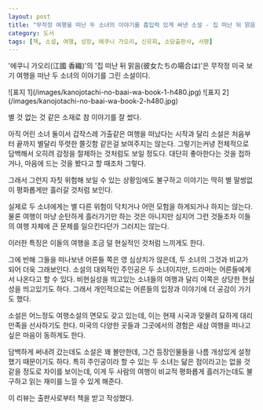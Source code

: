 ```yaml
---
layout: post
title: "무작정 여행을 떠난 두 소녀의 이야기를 흡입력 있게 써낸 소설 - 집 떠난 뒤 맑음"
category: 도서
tags: [책, 소설, 여행, 성장, 에쿠니 가오리, 신유희, 소담출판사, 서평]
---
```


'에쿠니 가오리(江國 香織)'의
'집 떠난 뒤 맑음(彼女たちの場合は)'은
무작정 미국 보기 여행을 떠난 두 소녀의 이야기를 그린 소설이다.

<p class="center" markdown="1">
![표지 1](/images/kanojotachi-no-baai-wa-book-1-h480.jpg)
![표지 2](/images/kanojotachi-no-baai-wa-book-2-h480.jpg)
</p>

별 것 없는 것 같은 소재로 참 이야기를 잘 썼다.

아직 어린 소녀 둘이서 갑작스레 가출같은 여행을 떠났다는 시작과 달리
소설은 처음부터 끝까지 별달리 뚜렷한 쫄깃함 같은걸 보여주지는 않는다.
그렇기는커녕 전체적으로 담백해서 오히려 감정을 절제하는 것처럼도 보일 정도다.
대단히 좋아한다는 것을 접하거나, 마음에 드는 것을 봤다고 할 때조차 그렇다.

그래서 그런지 자칫 위험해 보일 수 있는 상황임에도 불구하고
이야기는 딱히 별 말썽없이 평화롭게만 흘러갈 것처럼 보인다.

실제로 두 소녀에게는 별 다른 위험이 닥치거나 어떤 모험을 하게되거나 하지는 않는다.
물론 여행이 마냥 순탄하게 흘러가기만 하는 것은 아니지만
심지어 그런 것들조차 이들의 여행 자체에 큰 문제를 일으킨다던가 그러지는 않는다.

이러한 특징은 이들의 여행을 조금 덜 현실적인 것처럼 느끼게도 한다.

그에 반해 그들을 떠나보낸 어른들 쪽은 영 심상치가 않은데,
두 소녀의 그것과 비교가 되어 더욱 그래보인다.
소설의 대외적인 주인공은 두 소녀이지만,
드라마는 어른들에게서 나온다고 할 수 있다.
비현실성을 띄고있는 소녀들의 여행과 달리 이쪽은 상당한 현실성을 띄고있기도 하다.
그래서 개인적으로는 어른들의 입장과 이야기에 더 공감이 가기도 했다.

소설은 어느정도 여행소설의 면모도 갖고 있는데,
이는 현재 시국과 맞물려 묘하게 대리만족을 선사하기도 한다.
미국의 다양한 곳들과 그곳에서의 경험은 새삼 여행을 떠나고 싶은 마음이 동하게도 한다.

담백하게 써내려 갔는데도 소설은 꽤 볼만한데,
그건 등장인물들을 나름 개성있게 설정했기 때문이기도 하다.
특히 주인공이라 할 수 있는 두 소녀는 닮은 점이라고는 없을 것 같을 정도로 차이를 보이는데,
이게 두 사람의 여행이 비교적 평화롭게 흘러가는데도 불구하고
읽는 재미를 느낄 수 있게 해준다.



<div class="im im-info">
이 리뷰는 출판사로부터 책을 받고 작성했다.
</div>
